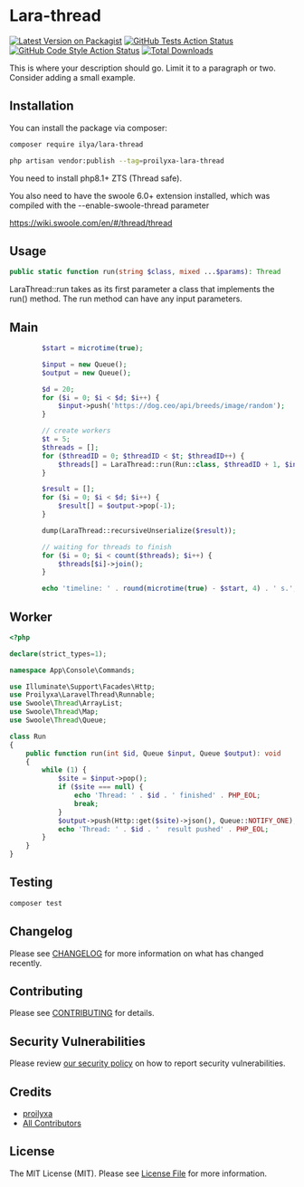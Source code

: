 # Lara-thread

[![Latest Version on Packagist](https://img.shields.io/packagist/v/proilyxa/lara-thread.svg?style=flat-square)](https://packagist.org/packages/proilyxa/lara-thread)
[![GitHub Tests Action Status](https://img.shields.io/github/actions/workflow/status/proilyxa/lara-thread/run-tests.yml?branch=main&label=tests&style=flat-square)](https://github.com/proilyxa/lara-thread/actions?query=workflow%3Arun-tests+branch%3Amain)
[![GitHub Code Style Action Status](https://img.shields.io/github/actions/workflow/status/prolyxa/lara-thread/fix-php-code-style-issues.yml?branch=main&label=code%20style&style=flat-square)](https://github.com/ilya/lara-thread/actions?query=workflow%3A"Fix+PHP+code+style+issues"+branch%3Amain)
[![Total Downloads](https://img.shields.io/packagist/dt/proilyxa/lara-thread.svg?style=flat-square)](https://packagist.org/packages/proilyxa/lara-thread)

This is where your description should go. Limit it to a paragraph or two. Consider adding a small example.

## Installation

You can install the package via composer:

```bash
composer require ilya/lara-thread
```

```bash
php artisan vendor:publish --tag=proilyxa-lara-thread
```

You need to install php8.1+ ZTS (Thread safe).

You also need to have the swoole 6.0+ extension installed, which was compiled with the --enable-swoole-thread parameter

https://wiki.swoole.com/en/#/thread/thread

## Usage

```php
public static function run(string $class, mixed ...$params): Thread
 ```
LaraThread::run takes as its first parameter a class that implements the run() method. The run method can have any input parameters.

## Main

```php
        $start = microtime(true);

        $input = new Queue();
        $output = new Queue();

        $d = 20;
        for ($i = 0; $i < $d; $i++) {
            $input->push('https://dog.ceo/api/breeds/image/random');
        }

        // create workers
        $t = 5;
        $threads = [];
        for ($threadID = 0; $threadID < $t; $threadID++) {
            $threads[] = LaraThread::run(Run::class, $threadID + 1, $input, $output);
        }

        $result = [];
        for ($i = 0; $i < $d; $i++) {
            $result[] = $output->pop(-1);
        }

        dump(LaraThread::recursiveUnserialize($result));

        // waiting for threads to finish
        for ($i = 0; $i < count($threads); $i++) {
            $threads[$i]->join();
        }

        echo 'timeline: ' . round(microtime(true) - $start, 4) . ' s.';
```

## Worker
```php
<?php

declare(strict_types=1);

namespace App\Console\Commands;

use Illuminate\Support\Facades\Http;
use Proilyxa\LaravelThread\Runnable;
use Swoole\Thread\ArrayList;
use Swoole\Thread\Map;
use Swoole\Thread\Queue;

class Run
{
    public function run(int $id, Queue $input, Queue $output): void
    {
        while (1) {
            $site = $input->pop();
            if ($site === null) {
                echo 'Thread: ' . $id . ' finished' . PHP_EOL;
                break;
            }
            $output->push(Http::get($site)->json(), Queue::NOTIFY_ONE);
            echo 'Thread: ' . $id . '  result pushed' . PHP_EOL;
        }
    }
}

```

## Testing

```bash
composer test
```

## Changelog

Please see [CHANGELOG](CHANGELOG.md) for more information on what has changed recently.

## Contributing

Please see [CONTRIBUTING](CONTRIBUTING.md) for details.

## Security Vulnerabilities

Please review [our security policy](../../security/policy) on how to report security vulnerabilities.

## Credits

- [proilyxa](https://github.com/proilyxa)
- [All Contributors](../../contributors)

## License

The MIT License (MIT). Please see [License File](LICENSE.md) for more information.
